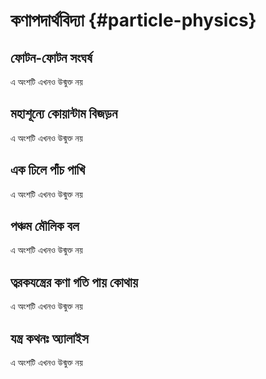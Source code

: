 #  কণাপদার্থবিদ্যা {#particle-physics}

## ফোটন-ফোটন সংঘর্ষ

এ অংশটি এখনও উন্মুক্ত নয়

## মহাশূন্যে কোয়ান্টাম বিজড়ন

এ অংশটি এখনও উন্মুক্ত নয়

## এক ঢিলে পাঁচ পাখি

এ অংশটি এখনও উন্মুক্ত নয়

## পঞ্চম মৌলিক বল

এ অংশটি এখনও উন্মুক্ত নয়

## ত্বরকযন্ত্রের কণা গতি পায় কোথায়

এ অংশটি এখনও উন্মুক্ত নয়

## যন্ত্র কথনঃ অ্যালাইস

এ অংশটি এখনও উন্মুক্ত নয়

